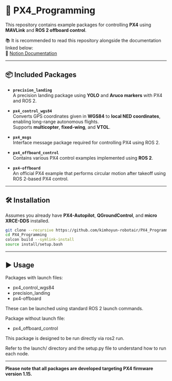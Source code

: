 # 🚀 PX4_Programming

This repository contains example packages for controlling **PX4** using **MAVLink** and **ROS 2 offboard control**.

📚 It is recommended to read this repository alongside the documentation linked below:  
🔗 [Notion Documentation](https://juicy-beef-295.notion.site/PX4-1d04af2187bc80ef976cf3d4c5527ecf)

---

## 📦 Included Packages

- **`precision_landing`**  
  A precision landing package using **YOLO** and **Aruco markers** with PX4 and ROS 2.

- **`px4_control_wgs84`**  
  Converts GPS coordinates given in **WGS84** to **local NED coordinates**, enabling long-range autonomous flights.  
  Supports **multicopter**, **fixed-wing**, and **VTOL**.

- **`px4_msgs`**  
  Interface message package required for controlling PX4 using ROS 2.

- **`px4_offboard_control`**  
  Contains various PX4 control examples implemented using **ROS 2**.

- **`px4-offboard`**  
  An official PX4 example that performs circular motion after takeoff using ROS 2-based PX4 control.

---

## 🛠️ Installation

Assumes you already have **PX4-Autopilot**, **QGroundControl**, and **micro XRCE-DDS** installed.

```bash
git clone --recursive https://github.com/kimhoyun-robotair/PX4_Programming.git
cd PX4_Programming
colcon build --symlink-install
source install/setup.bash
```

---

## ▶️ Usage
Packages with launch files:

- px4_control_wgs84
- precision_landing
- px4-offboard

These can be launched using standard ROS 2 launch commands.

Package without launch file:

- px4_offboard_control

This package is designed to be run directly via ros2 run.

Refer to the launch/ directory and the setup.py file to understand how to run each node.

---

**Please note that all packages are developed targeting PX4 firmware version 1.15.**
